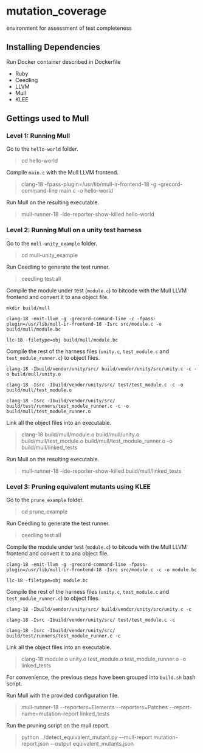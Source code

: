 # mutation_coverage
environment for assessment of test completeness

## Installing Dependencies
Run Docker container described in Dockerfile
* Ruby
* Ceedling
* LLVM
* Mull
* KLEE

## Gettings used to Mull
### Level 1: Running Mull
Go to the `hello-world` folder.
> cd hello-world

Compile `main.c` with the Mull LLVM frontend.
> clang-18 -fpass-plugin=/usr/lib/mull-ir-frontend-18 -g -grecord-command-line main.c -o hello-world

Run Mull on the resulting executable.
> mull-runner-18 -ide-reporter-show-killed hello-world

### Level 2: Running Mull on a unity test harness
Go to the `mull-unity_example` folder.
> cd mull-unity_example

Run Ceedling to generate the test runner.
> ceedling test:all

Compile the module under test (`module.c`) to bitcode with the Mull LLVM frontend and convert it to ana object file.
```
mkdir build/mull

clang-18 -emit-llvm -g -grecord-command-line -c -fpass-plugin=/usr/lib/mull-ir-frontend-18 -Isrc src/module.c -o build/mull/module.bc

llc-18 -filetype=obj build/mull/module.bc
```

Compile the rest of the harness files (`unity.c`, `test_module.c` and `test_module_runner.c`) to object files.
```
clang-18 -Ibuild/vendor/unity/src/ build/vendor/unity/src/unity.c -c -o build/mull/unity.o

clang-18 -Isrc -Ibuild/vendor/unity/src/ test/test_module.c -c -o build/mull/test_module.o

clang-18 -Isrc -Ibuild/vendor/unity/src/ build/test/runners/test_module_runner.c -c -o build/mull/test_module_runner.o
```

Link all the object files into an executable.
> clang-18 build/mull/module.o build/mull/unity.o build/mull/test_module.o build/mull/test_module_runner.o -o build/mull/linked_tests

Run Mull on the resulting executable.
> mull-runner-18 -ide-reporter-show-killed build/mull/linked_tests

### Level 3: Pruning equivalent mutants using KLEE
Go to the `prune_example` folder.
> cd prune_example

Run Ceedling to generate the test runner.
> ceedling test:all

Compile the module under test (`module.c`) to bitcode with the Mull LLVM frontend and convert it to ana object file.
```
clang-18 -emit-llvm -g -grecord-command-line -fpass-plugin=/usr/lib/mull-ir-frontend-18 -Isrc src/module.c -c -o module.bc

llc-18 -filetype=obj module.bc
```

Compile the rest of the harness files (`unity.c`, `test_module.c` and `test_module_runner.c`) to object files.
```
clang-18 -Ibuild/vendor/unity/src/ build/vendor/unity/src/unity.c -c

clang-18 -Isrc -Ibuild/vendor/unity/src/ test/test_module.c -c

clang-18 -Isrc -Ibuild/vendor/unity/src/ build/test/runners/test_module_runner.c -c
```

Link all the object files into an executable.
> clang-18 module.o unity.o test_module.o test_module_runner.o -o linked_tests

For convenience, the previous steps have been grouped into `build.sh` bash script.

Run Mull with the provided configuration file.
> mull-runner-18 --reporters=Elements --reporters=Patches --report-name=mutation-report linked_tests

Run the pruning script on the mull report.
> python ../detect_equivalent_mutant.py --mull-report mutation-report.json --output equivalent_mutants.json
